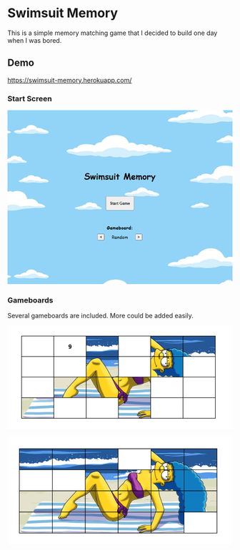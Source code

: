 # Swimsuit Memory

This is a simple memory matching game that I decided to build one day when I was bored.

## Demo

https://swimsuit-memory.herokuapp.com/

### Start Screen

![startscreen](screenshots/start-screen.png)

### Gameboards

Several gameboards are included. More could be added easily.

![gameboard1](screenshots/marge1.png)

![gameboard2](screenshots/marge2.png)
